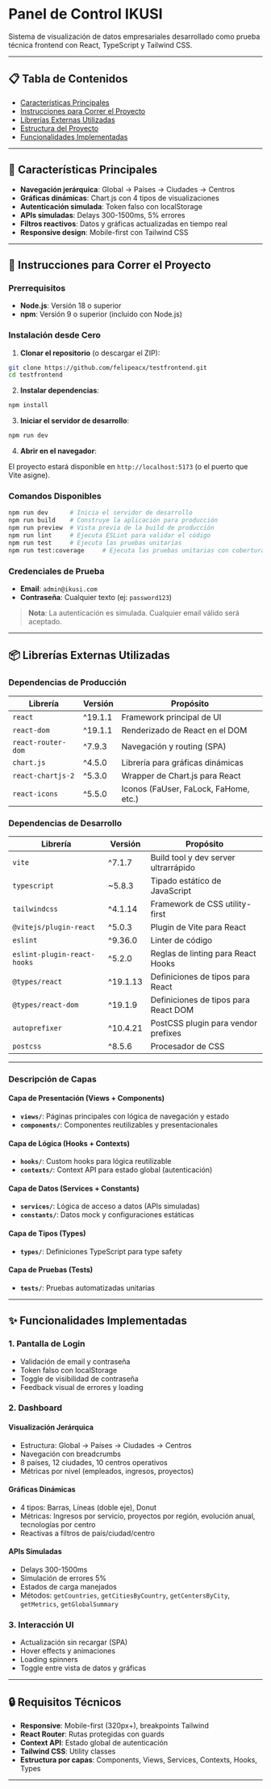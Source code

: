 # Panel de Control IKUSI

Sistema de visualización de datos empresariales desarrollado como prueba técnica frontend con React, TypeScript y Tailwind CSS.

---

## 📋 Tabla de Contenidos

- [Características Principales](#-características-principales)
- [Instrucciones para Correr el Proyecto](#-instrucciones-para-correr-el-proyecto)
- [Librerías Externas Utilizadas](#-librerías-externas-utilizadas)
- [Estructura del Proyecto](#-estructura-del-proyecto)
- [Funcionalidades Implementadas](#-funcionalidades-implementadas)

---

## 🚀 Características Principales

- **Navegación jerárquica**: Global → Países → Ciudades → Centros
- **Gráficas dinámicas**: Chart.js con 4 tipos de visualizaciones
- **Autenticación simulada**: Token falso con localStorage
- **APIs simuladas**: Delays 300-1500ms, 5% errores
- **Filtros reactivos**: Datos y gráficas actualizadas en tiempo real
- **Responsive design**: Mobile-first con Tailwind CSS

---

## 🏃 Instrucciones para Correr el Proyecto

### Prerrequisitos

- **Node.js**: Versión 18 o superior
- **npm**: Versión 9 o superior (incluido con Node.js)

### Instalación desde Cero

1. **Clonar el repositorio** (o descargar el ZIP):

```bash
git clone https://github.com/felipeacx/testfrontend.git
cd testfrontend
```

2. **Instalar dependencias**:

```bash
npm install
```

3. **Iniciar el servidor de desarrollo**:

```bash
npm run dev
```

4. **Abrir en el navegador**:

El proyecto estará disponible en `http://localhost:5173` (o el puerto que Vite asigne).

### Comandos Disponibles

```bash
npm run dev      # Inicia el servidor de desarrollo
npm run build    # Construye la aplicación para producción
npm run preview  # Vista previa de la build de producción
npm run lint     # Ejecuta ESLint para validar el código
npm run test     # Ejecuta las pruebas unitarias
npm run test:coverage     # Ejecuta las pruebas unitarias con cobertura
```

### Credenciales de Prueba

- **Email**: `admin@ikusi.com`
- **Contraseña**: Cualquier texto (ej: `password123`)

> **Nota**: La autenticación es simulada. Cualquier email válido será aceptado.

---

## 📦 Librerías Externas Utilizadas

### Dependencias de Producción

| Librería           | Versión | Propósito                             |
| ------------------ | ------- | ------------------------------------- |
| `react`            | ^19.1.1 | Framework principal de UI             |
| `react-dom`        | ^19.1.1 | Renderizado de React en el DOM        |
| `react-router-dom` | ^7.9.3  | Navegación y routing (SPA)            |
| `chart.js`         | ^4.5.0  | Librería para gráficas dinámicas      |
| `react-chartjs-2`  | ^5.3.0  | Wrapper de Chart.js para React        |
| `react-icons`      | ^5.5.0  | Iconos (FaUser, FaLock, FaHome, etc.) |

### Dependencias de Desarrollo

| Librería                    | Versión  | Propósito                            |
| --------------------------- | -------- | ------------------------------------ |
| `vite`                      | ^7.1.7   | Build tool y dev server ultrarrápido |
| `typescript`                | ~5.8.3   | Tipado estático de JavaScript        |
| `tailwindcss`               | ^4.1.14  | Framework de CSS utility-first       |
| `@vitejs/plugin-react`      | ^5.0.3   | Plugin de Vite para React            |
| `eslint`                    | ^9.36.0  | Linter de código                     |
| `eslint-plugin-react-hooks` | ^5.2.0   | Reglas de linting para React Hooks   |
| `@types/react`              | ^19.1.13 | Definiciones de tipos para React     |
| `@types/react-dom`          | ^19.1.9  | Definiciones de tipos para React DOM |
| `autoprefixer`              | ^10.4.21 | PostCSS plugin para vendor prefixes  |
| `postcss`                   | ^8.5.6   | Procesador de CSS                    |

---

### Descripción de Capas

#### **Capa de Presentación (Views + Components)**

- **`views/`**: Páginas principales con lógica de navegación y estado
- **`components/`**: Componentes reutilizables y presentacionales

#### **Capa de Lógica (Hooks + Contexts)**

- **`hooks/`**: Custom hooks para lógica reutilizable
- **`contexts/`**: Context API para estado global (autenticación)

#### **Capa de Datos (Services + Constants)**

- **`services/`**: Lógica de acceso a datos (APIs simuladas)
- **`constants/`**: Datos mock y configuraciones estáticas

#### **Capa de Tipos (Types)**

- **`types/`**: Definiciones TypeScript para type safety

#### **Capa de Pruebas (Tests)**

- **`tests/`**: Pruebas automatizadas unitarias

---

## ✨ Funcionalidades Implementadas

### 1. Pantalla de Login

- Validación de email y contraseña
- Token falso con localStorage
- Toggle de visibilidad de contraseña
- Feedback visual de errores y loading

### 2. Dashboard

#### Visualización Jerárquica

- Estructura: Global → Países → Ciudades → Centros
- Navegación con breadcrumbs
- 8 países, 12 ciudades, 10 centros operativos
- Métricas por nivel (empleados, ingresos, proyectos)

#### Gráficas Dinámicas

- 4 tipos: Barras, Líneas (doble eje), Donut
- Métricas: Ingresos por servicio, proyectos por región, evolución anual, tecnologías por centro
- Reactivas a filtros de país/ciudad/centro

#### APIs Simuladas

- Delays 300-1500ms
- Simulación de errores 5%
- Estados de carga manejados
- Métodos: `getCountries`, `getCitiesByCountry`, `getCentersByCity`, `getMetrics`, `getGlobalSummary`

### 3. Interacción UI

- Actualización sin recargar (SPA)
- Hover effects y animaciones
- Loading spinners
- Toggle entre vista de datos y gráficas

---

## 🔒 Requisitos Técnicos

- **Responsive**: Mobile-first (320px+), breakpoints Tailwind
- **React Router**: Rutas protegidas con guards
- **Context API**: Estado global de autenticación
- **Tailwind CSS**: Utility classes
- **Estructura por capas**: Components, Views, Services, Contexts, Hooks, Types

---
